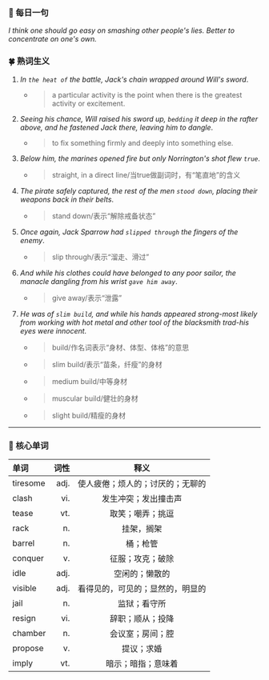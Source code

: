 ### :hibiscus: 每日一句
*I think one should go easy on smashing other people's lies. Better to concentrate on one's own.*

### :four_leaf_clover: 熟词生义
1. *In `the heat of` the battle, Jack's chain wrapped around Will's sword*.
   * > a particular activity is the point when there is the greatest activity or excitement.
2. *Seeing his chance, Will raised his sword up, `bedding` it deep in the rafter above, and he fastened Jack there, leaving him to dangle*.
   * > to fix something firmly and deeply into something else.
3. *Below him, the marines opened fire but only Norrington's shot flew `true`*.
   * > straight, in a direct line/当true做副词时，有“笔直地”的含义
4. *The pirate safely captured, the rest of the men `stood down`, placing their weapons back in their belts*.
   * > stand down/表示“解除戒备状态”
5. *Once again, Jack Sparrow had `slipped through` the fingers of the enemy*.
   * > slip through/表示“溜走、滑过”
6. *And while his clothes could have belonged to any poor sailor, the manacle dangling from his wrist `gave him away`*.
   * > give away/表示“泄露”
7. *He was of `slim build`, and while his hands appeared strong-most likely from working with hot metal and other tool of the blacksmith
trad-his eyes were innocent.*
   * > build/作名词表示“身材、体型、体格”的意思
   * > slim build/表示“苗条，纤瘦”的身材
   * > medium build/中等身材
   * > muscular build/健壮的身材
   * > slight build/精瘦的身材
---
### :maple_leaf: 核心单词
|单词|词性|释义|
|:-----|-----:|:-----:|
|tiresome|adj.|使人疲倦；烦人的；讨厌的；无聊的|
|clash|vi.|发生冲突；发出撞击声|
|tease|vt.|取笑；嘲弄；挑逗|
|rack|n.|挂架，搁架|
|barrel|n.|桶；枪管|
|conquer|v.|征服；攻克；破除|
|idle|adj.|空闲的；懒散的|
|visible|adj.|看得见的，可见的；显然的，明显的|
|jail|n.|监狱；看守所|
|resign|vi.|辞职；顺从；投降|
|chamber|n.|会议室；房间；腔|
|propose|v.|提议；求婚|
|imply|vt.|暗示；暗指；意味着|
